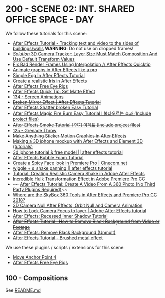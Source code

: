 # 200 - SCENE 02: INT. SHARED OFFICE SPACE - DAY

We follow these tutorials for this scene:

- [After Effects Tutorial - Tracking text and video to the sides of buildings/walls](https://www.youtube.com/watch?v=-MPZe5u1I60) **WARNING**: Do not use on dropped frames!
- [*Solution* 3D Camera Tracker: Layer Size Must Match Composition And Use Default Transform Values](https://www.youtube.com/watch?v=oQtQ6CUV-Lg)
- [Fix Bad Render Frames Using Interpolation // After Effects Quicktip](https://www.youtube.com/watch?v=UyYFAH9V1TI)
- [Animate graphs in After Effects like a pro](https://www.youtube.com/watch?v=UI6T0ISGlJE)
- [Simple Egg In After Effects Tutorial](https://www.youtube.com/watch?v=b4l8Jbfk1FY)
- [Create a realistic Iris in After Effects](https://www.youtube.com/watch?v=60nee-cy3ng)
- [After Effects Free Eye Rigs](https://benmarriott.gumroad.com/l/Swkyf?layout=profile&recommended_by=library)
- [After Effects Quick Tip: Set Matte Effect](https://www.youtube.com/watch?v=BbH2STGZ-60)
- [134 - Screen Animations](https://videocopilot.net/tutorials/screen_animations)
- ~~[Broken Mirror Effect | After Effects Tutorial](https://www.youtube.com/watch?v=sb-t3plEaf8)~~
- [After Effects Shatter broken Easy Tutorial](https://www.youtube.com/watch?v=V5n6neY5JDI)
- [After Effects Magic Fire Burn Easy Tutorial l 불타오르는 효과 (Include project files)](https://www.youtube.com/watch?v=Q94Yh3D0saI)
- ~~[After Effects Smoke Tutorial l 연기 이펙트 (Include project files)](https://www.youtube.com/watch?v=e9rRZze4Gds)~~
- [125 - Grenade Throw](https://videocopilit.net/tutorials/grenade_throw)
- ~~[Make Anything Sticker Motion Graphics in After Effects](https://www.youtube.com/watch?v=kfCbmJQoIBg)~~
- [Making a 3D iphone mockup with After Effects and Element 3D (tutorials)](https://www.youtube.com/watch?v=IwCjLaB8AmE)
- [3d iphone tutorial & free model || after effects tutorial](https://www.youtube.com/watch?v=ClHpCPjSOH8)
- [After Effects Bubble Foam Tutorial](https://www.youtube.com/watch?v=d3a5OquQ4kU)
- [Create a Spicy Face look in Premiere Pro | Cinecom.net](https://www.youtube.com/watch?v=CPcCW59Gm3w)
- [wiggle + s_shake panning || after effects tutorial](https://www.youtube.com/watch?v=LySeeAN5NX4)
- [Tutorial: Creating Realistic Camera Shake in Adobe After Effects](https://www.youtube.com/watch?v=jgw-aIsWT5Y)
- [Incredible Hulk Transformation Effect in Adobe Premiere Pro CC](https://www.youtube.com/watch?v=npXgRhl-_E0)
- ~~ [After Effects Tutorial: Create A Video From A 360 Photo (No Third Party Plugins Required)](https://www.youtube.com/watch?v=tdA9SJgfz_U)~~
- [Where are the SkyBox 360 Tools in After Effects and Premiere Pro CC 2018?](https://www.youtube.com/watch?v=RB5XUlqO_cA)
- [3D Camera Null After Effects, Orbit Null and Camera Animation](https://www.youtube.com/watch?v=ModmLpYquAE)
- [How to Lock Camera Focus to layer | Adobe After Effects tutorial](https://www.youtube.com/watch?v=djMWJffyYj8)
- [After Effects: Recessed Inner Shadow Tutorial](https://www.youtube.com/watch?v=ly3wNQdKGWI)
- ~~[After Effects Tutorial : How to Remove Black Background from Video or Footage](https://www.youtube.com/watch?v=KndC3ABysYg)~~
- [After Effects: Remove Black Background (Unmult)](https://www.youtube.com/watch?v=kEt05ns8Wzk)
- [After Effects Tutorial - Brushed metal effect](https://www.youtube.com/watch?v=Ke42TDJoR-M)

We use these plugins / scripts / extensions for this scene:

- [Move Anchor Point 4](https://aescripts.com/move-anchor-point/ )
- [After Effects Free Eye Rigs](https://benmarriott.gumroad.com/l/Swkyf?layout=profile&recommended_by=library)

## 100 - Compositions

See [README.md](./100/README.md)
